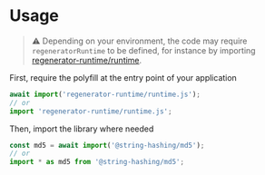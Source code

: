 # Usage

> :warning: Depending on your environment, the code may require
> `regeneratorRuntime` to be defined, for instance by importing
> [regenerator-runtime/runtime](https://www.npmjs.com/package/regenerator-runtime).

First, require the polyfill at the entry point of your application
```js
await import('regenerator-runtime/runtime.js');
// or
import 'regenerator-runtime/runtime.js';
```

Then, import the library where needed
```js
const md5 = await import('@string-hashing/md5');
// or
import * as md5 from '@string-hashing/md5';
```
